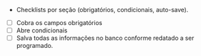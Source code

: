 - Checklists por seção (obrigatórios, condicionais, auto-save).
- [ ]  Cobra os campos obrigatórios
- [ ]  Abre condicionais
- [ ]  Salva todas as informações no banco conforme redatado a ser programado.
